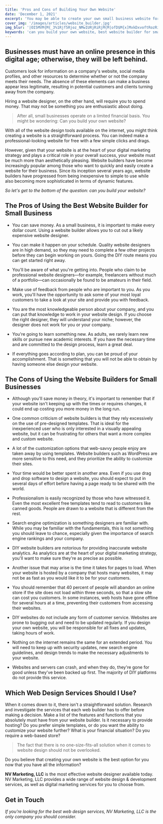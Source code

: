 ```yaml
---
title: 'Pros and Cons of Building Your Own Website'
date: 'December 1, 2021'
excerpt: 'You may be able to create your own small business website for little to no expense, but should you? I recommend considering these pros and cons first.'
cover_img: '/images/articles/website_builder.jpg'
img_blur: '|OI5MVM{M{_3%1Rjf5Rjoz_NMwIURjRiRjM{M|ofD$M{x]MxkDxvoftRozRixukDM{t7WBays:Rjozt7e.jYWBR*jsV@ayxtRjRjozRjofoft7t7xuoLWBbIWBoLoeofWCf6kCWBaej[kCofaeaxf+WBaxWVayoLofa|ay'
keywords: 'can you build your own website, best website builder for small business, web design services'
---
```


## Businesses must have an online presence in this digital age; otherwise, they will be left behind.

Customers look for information on a company's website, social media profiles, and other resources to determine whether or not the company meets their needs. The absence of these elements can make a business appear less legitimate, resulting in potential customers and clients turning away from the company.

Hiring a website designer, on the other hand, will require you to spend money. That may not be something you are enthusiastic about doing.

> After all, small businesses operate on a limited financial basis. You might be wondering: Can you build your own website?

With all of the website design tools available on the internet, you might think creating a website is a straightforward process. You can indeed make a professional-looking website for free with a few simple clicks and drags.

However, given that your website is at the heart of your digital marketing strategy and plays a critical role in your overall success, your website must be much more than aesthetically pleasing.
Website builders have become increasingly popular among those who want to quickly and easily create a website for their business. Since its inception several years ago, website builders have progressed from being inexpensive to simple to use while also becoming more sophisticated in terms of dynamic features.

_So let's get to the bottom of the question: can you build your website?_

## The Pros of Using the Best Website Builder for Small Business

- You can save money. As a small business, it is important to make every dollar count. Using a website builder allows you to cut out a likely expensive website designer.

- You can make it happen on your schedule. Quality website designers are in high demand, so they may need to complete a few other projects before they can begin working on yours. Going the DIY route means you can get started right away.

- You'll be aware of what you're getting into. People who claim to be professional website designers—for example, freelancers without much of a portfolio—can occasionally be found to be amateurs in their field.

- Make use of feedback from people who are important to you. As you work, you'll have the opportunity to ask some of your most loyal customers to take a look at your site and provide you with feedback.

- You are the most knowledgeable person about your company, and you can put that knowledge to work in your website design. If you choose the right designer, they will understand your niche; however, the designer does not work for you or your company.

- You're going to learn something new. As adults, we rarely learn new skills or pursue new academic interests. If you have the necessary time and are committed to the design process, learn a great deal.

- If everything goes according to plan, you can be proud of your accomplishment. That is something that you will not be able to obtain by having someone else design your website.

## The Cons of Using the Website Builders for Small Businesses

- Although you'll save money in theory, it's important to remember that if your website isn't keeping up with the times or requires changes, it could end up costing you more money in the long run.

- One common criticism of website builders is that they rely excessively on the use of pre-designed templates. That is ideal for the inexperienced user who is only interested in a visually appealing website, but it can be frustrating for others that want a more complex and custom website.

- A lot of the customization options that web-savvy people enjoy are taken away by using templates. Website builders such as WordPress are more sensitive to this need, and they prioritize the ability to customize their sites.

- Your time would be better spent in another area. Even if you use drag and drop software to design a website, you should expect to put in several days of effort before having a page ready to be shared with the world.

- Professionalism is easily recognized by those who have witnessed it. Even the most excellent free templates tend to read to customers like canned goods. People are drawn to a website that is different from the rest.

- Search engine optimization is something designers are familiar with. While you may be familiar with the fundamentals, this is not something you should leave to chance, especially given the importance of search engine rankings and your company.

- DIY website builders are notorious for providing inaccurate website analytics. As analytics are at the heart of your digital marketing strategy, you'll want to make sure they're as precise as possible.

- Another issue that may arise is the time it takes for pages to load. When your website is hosted by a company that hosts many websites, it may not be as fast as you would like it to be for your customers.

- You should remember that 40 percent of people will abandon an online store if the site does not load within three seconds, so that a slow site can cost you customers. In some instances, web hosts have gone offline for several hours at a time, preventing their customers from accessing their websites.

- DIY websites do not include any form of customer service. Websites are prone to bugging out and need to be updated regularly. If you design your own website, you will be responsible for all fixes and updates, taking hours of work.

- Nothing on the internet remains the same for an extended period. You will need to keep up with security updates, new search engine guidelines, and design trends to make the necessary adjustments to your website.

- Websites and servers can crash, and when they do, they're gone for good unless they've been backed up first. The majority of DIY platforms do not provide this service.

## Which Web Design Services Should I Use?

When it comes down to it, there isn't a straightforward solution. Research and investigate the services that each web builder has to offer before making a decision. Make a list of the features and functions that you absolutely must have from your website builder. Is it necessary to provide hosting? Do you prefer simple templates, or do you want the ability to customize your website further? What is your financial situation? Do you require a web-based store?

> The fact that there is no one-size-fits-all solution when it comes to website design should not be overlooked.

Do you believe that creating your own website is the best option for you now that you have all the information?

**NV Marketing, LLC** is the most effective website designer available today. NV Marketing, LLC provides a wide range of website design & development services, as well as digital marketing services for you to choose from.

## Get in Touch

_If you're looking for the best web design services, NV Marketing, LLC is the only company you should consider._

